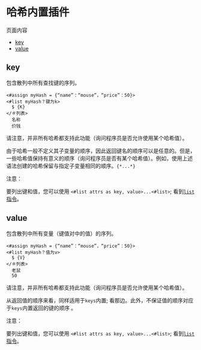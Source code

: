 # 哈希内置插件

页面内容

- [key](https://freemarker.apache.org/docs/ref_builtins_hash.html#ref_builtin_keys)
- [value](https://freemarker.apache.org/docs/ref_builtins_hash.html#ref_builtin_values)

## key

包含散列中所有查找键的序列。

```
<#assign myHash = {“name”：“mouse”，“price”：50}>
<#list myHash？键为k>
  $ {K}
</＃列表>
  名称
  价钱
```

请注意，并非所有哈希都支持此功能（询问程序员是否允许使用某个哈希值）。

由于哈希一般不定义其子变量的顺序，因此返回键名的顺序可以是任意的。但是，一些哈希值保持有意义的顺序（询问程序员是否有某个哈希值）。例如，使用上述 语法创建的哈希保留与指定子变量相同的顺序。`{*...*}`

注意：

要列出键和值，您可以使用 `<#list attrs as key, value>...<#list>`; 看到[`list` 指令](https://freemarker.apache.org/docs/ref_directive_list.html#ref.directive.list)。

## value

包含散列中所有变量（键值对中的值）的序列。

```
<#assign myHash = {“name”：“mouse”，“price”：50}>
<#list myHash？值为v>
  $ {V}
</＃列表>
  老鼠
  50
```

请注意，并非所有哈希都支持此功能（询问程序员是否允许使用某个哈希值）。

从返回值的顺序来看，同样适用于`keys`内置; 看那边。此外，不保证值的顺序对应于`keys`内置返回的键的顺序 。

注意：

要列出键和值，您可以使用 `<#list attrs as key, value>...<#list>`; 看到[`list` 指令](https://freemarker.apache.org/docs/ref_directive_list.html#ref.directive.list)。